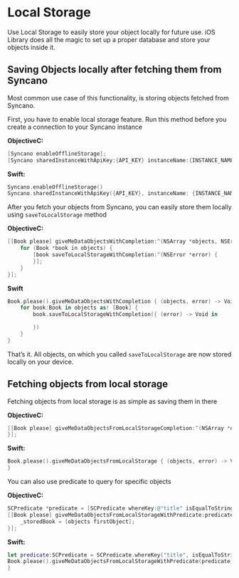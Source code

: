 # Local Storage

Use Local Storage to easily store your object locally for future use. iOS Library does all the magic to set up a proper database and store your objects inside it.

## Saving Objects locally after fetching them from Syncano

Most common use case of this functionality, is storing objects fetched from Syncano.

First, you have to enable local storage feature. Run this method before you create a connection to your Syncano instance

**ObjectiveC:**
```objective-c
[Syncano enableOfflineStorage];
[Syncano sharedInstanceWithApiKey:{API_KEY} instanceName:{INSTANCE_NAME}];
```
**Swift:**
```swift
Syncano.enableOfflineStorage()
Syncano.sharedInstanceWithApiKey({API_KEY}, instanceName: {INSTANCE_NAME})
```

After you fetch your objects from Syncano, you can easily store them locally using `saveToLocalStorage` method

**ObjectiveC:**
```objective-c
[[Book please] giveMeDataObjectsWithCompletion:^(NSArray *objects, NSError *error) {
    for (Book *book in objects) {
        [book saveToLocalStorageWithCompletion:^(NSError *error) {
        }];
    }
}];
```
**Swift**
```swift
Book.please().giveMeDataObjectsWithCompletion { (objects, error) -> Void in
    for book:Book in objects as! [Book] {
        book.saveToLocalStorageWithCompletion({ (error) -> Void in

        })
    }
}
```

That’s it. All objects, on which you called `saveToLocalStorage` are now stored locally on your device.

## Fetching objects from local storage

Fetching objects from local storage is as simple as saving them in there

**ObjectiveC:**
```objective-c
[[Book please] giveMeDataObjectsFromLocalStorageCompletion:^(NSArray *objects, NSError *error) {
}];
```

**Swift:**
```swift
Book.please().giveMeDataObjectsFromLocalStorage { (objects, error) -> Void in        
}
```

You can also use predicate to query for specific objects

**ObjectiveC:**
```objective-c
SCPredicate *predicate = [SCPredicate whereKey:@"title" isEqualToString:@"Monte Cristo"];
[[Book please] giveMeDataObjectsFromLocalStorageWithPredicate:predicate completion:^(NSArray *objects, NSError *error) {
    _storedBook = [objects firstObject];
}];
```
**Swift:**
```swift
let predicate:SCPredicate = SCPredicate.whereKey("title", isEqualToString: "Monte Cristo")
Book.please().giveMeDataObjectsFromLocalStorageWithPredicate(predicate) { (objects, error) -> Void in    
}
```

